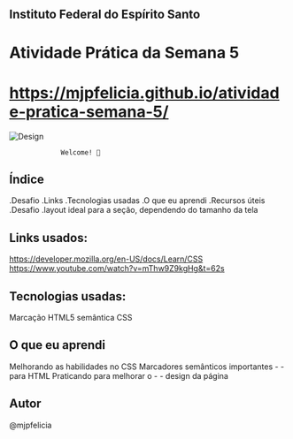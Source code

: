## Instituto Federal do Espírito Santo

# Atividade Prática da Semana 5
# https://mjpfelicia.github.io/atividade-pratica-semana-5/

![Design](../img/portifolio.png)


                 Welcome! 👋

## Índice

.Desafio
.Links
.Tecnologias usadas
.O que eu aprendi
.Recursos úteis
.Desafio
.layout ideal para a seção, dependendo do tamanho da tela


## Links usados:

https://developer.mozilla.org/en-US/docs/Learn/CSS
https://www.youtube.com/watch?v=mThw9Z9kgHg&t=62s




## Tecnologias usadas:
Marcação HTML5 semântica
CSS


## O que eu aprendi

Melhorando as habilidades no CSS
Marcadores semânticos importantes - - para HTML
Praticando para melhorar o - - design da página

## Autor
@mjpfelicia
